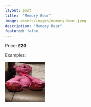 ```yaml
---
layout: post
title:  "Memory Bear"
image: assets/images/memory-bear.jpeg
description: "Memory Bear"
featured: false
---
```


Price: <b>£20</b>

Examples:

<a data-fancybox="gallery1" href="/assets/images/memory-bear.jpeg"><img src="/assets/images/memory-bear.jpeg" width="130" height="130"></a>
